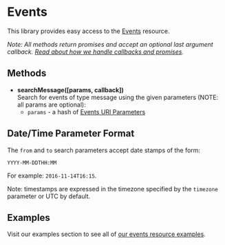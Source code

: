# Events

This library provides easy access to the [Events](https://developers.sparkpost.com/api/events) resource.

*Note: All methods return promises and accept an optional last argument callback. [Read about how we handle callbacks and promises](/docs/async.md).*

## Methods
* **searchMessage([params, callback])**<br />
  Search for events of type message using the given parameters (NOTE: all params are optional):
  * `params` - a hash of [Events URI Parameters](https://developers.sparkpost.com/api/events.html#events-get-search-for-message-events)

## Date/Time Parameter Format

The `from` and `to` search parameters accept date stamps of the form:

  `YYYY-MM-DDTHH:MM`

For example: `2016-11-14T16:15`.

Note: timestamps are expressed in the timezone specified by the `timezone` parameter or UTC by default.

## Examples

Visit our examples section to see all of [our events resource examples](/examples/events).

